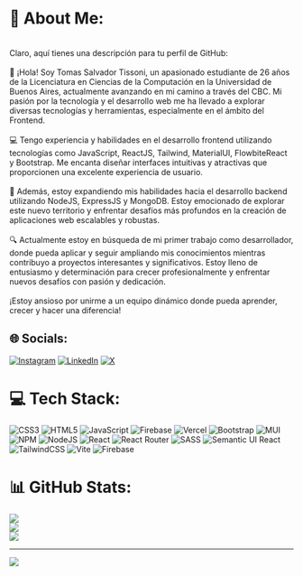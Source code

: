 # 💫 About Me:
<br>Claro, aquí tienes una descripción para tu perfil de GitHub:<br><br>👋 ¡Hola! Soy Tomas Salvador Tissoni, un apasionado estudiante de 26 años de la Licenciatura en Ciencias de la Computación en la Universidad de Buenos Aires, actualmente avanzando en mi camino a través del CBC. Mi pasión por la tecnología y el desarrollo web me ha llevado a explorar diversas tecnologías y herramientas, especialmente en el ámbito del Frontend.<br><br>💻 Tengo experiencia y habilidades en el desarrollo frontend utilizando tecnologías como JavaScript, ReactJS, Tailwind, MaterialUI, FlowbiteReact y Bootstrap. Me encanta diseñar interfaces intuitivas y atractivas que proporcionen una excelente experiencia de usuario.<br><br>🚀 Además, estoy expandiendo mis habilidades hacia el desarrollo backend utilizando NodeJS, ExpressJS y MongoDB. Estoy emocionado de explorar este nuevo territorio y enfrentar desafíos más profundos en la creación de aplicaciones web escalables y robustas.<br><br>🔍 Actualmente estoy en búsqueda de mi primer trabajo como desarrollador, donde pueda aplicar y seguir ampliando mis conocimientos mientras contribuyo a proyectos interesantes y significativos. Estoy lleno de entusiasmo y determinación para crecer profesionalmente y enfrentar nuevos desafíos con pasión y dedicación.<br><br>¡Estoy ansioso por unirme a un equipo dinámico donde pueda aprender, crecer y hacer una diferencia!


## 🌐 Socials:
[![Instagram](https://img.shields.io/badge/Instagram-%23E4405F.svg?logo=Instagram&logoColor=white)](https://instagram.com/tissonitomas9) [![LinkedIn](https://img.shields.io/badge/LinkedIn-%230077B5.svg?logo=linkedin&logoColor=white)](https://linkedin.com/in//tomas-salvador-tissoni-91823a180/) [![X](https://img.shields.io/badge/X-black.svg?logo=X&logoColor=white)](https://x.com/TomasTissonii) 

# 💻 Tech Stack:
![CSS3](https://img.shields.io/badge/css3-%231572B6.svg?style=for-the-badge&logo=css3&logoColor=white) ![HTML5](https://img.shields.io/badge/html5-%23E34F26.svg?style=for-the-badge&logo=html5&logoColor=white) ![JavaScript](https://img.shields.io/badge/javascript-%23323330.svg?style=for-the-badge&logo=javascript&logoColor=%23F7DF1E) ![Firebase](https://img.shields.io/badge/firebase-%23039BE5.svg?style=for-the-badge&logo=firebase) ![Vercel](https://img.shields.io/badge/vercel-%23000000.svg?style=for-the-badge&logo=vercel&logoColor=white) ![Bootstrap](https://img.shields.io/badge/bootstrap-%238511FA.svg?style=for-the-badge&logo=bootstrap&logoColor=white) ![MUI](https://img.shields.io/badge/MUI-%230081CB.svg?style=for-the-badge&logo=mui&logoColor=white) ![NPM](https://img.shields.io/badge/NPM-%23CB3837.svg?style=for-the-badge&logo=npm&logoColor=white) ![NodeJS](https://img.shields.io/badge/node.js-6DA55F?style=for-the-badge&logo=node.js&logoColor=white) ![React](https://img.shields.io/badge/react-%2320232a.svg?style=for-the-badge&logo=react&logoColor=%2361DAFB) ![React Router](https://img.shields.io/badge/React_Router-CA4245?style=for-the-badge&logo=react-router&logoColor=white) ![SASS](https://img.shields.io/badge/SASS-hotpink.svg?style=for-the-badge&logo=SASS&logoColor=white) ![Semantic UI React](https://img.shields.io/badge/Semantic%20UI%20React-%2335BDB2.svg?style=for-the-badge&logo=SemanticUIReact&logoColor=white) ![TailwindCSS](https://img.shields.io/badge/tailwindcss-%2338B2AC.svg?style=for-the-badge&logo=tailwind-css&logoColor=white) ![Vite](https://img.shields.io/badge/vite-%23646CFF.svg?style=for-the-badge&logo=vite&logoColor=white) ![Firebase](https://img.shields.io/badge/Firebase-039BE5?style=for-the-badge&logo=Firebase&logoColor=white)
# 📊 GitHub Stats:
![](https://github-readme-stats.vercel.app/api?username=TissoniTomas&theme=dark&hide_border=false&include_all_commits=false&count_private=false)<br/>
![](https://github-readme-streak-stats.herokuapp.com/?user=TissoniTomas&theme=dark&hide_border=false)<br/>
![](https://github-readme-stats.vercel.app/api/top-langs/?username=TissoniTomas&theme=dark&hide_border=false&include_all_commits=false&count_private=false&layout=compact)

---
[![](https://visitcount.itsvg.in/api?id=TissoniTomas&icon=0&color=0)](https://visitcount.itsvg.in)

<!-- Proudly created with GPRM ( https://gprm.itsvg.in ) -->
